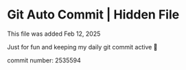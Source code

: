 # Git Auto Commit | Hidden File

This file was added Feb 12, 2025

Just for fun and keeping my daily git commit active 🤪

commit number: 2535594

